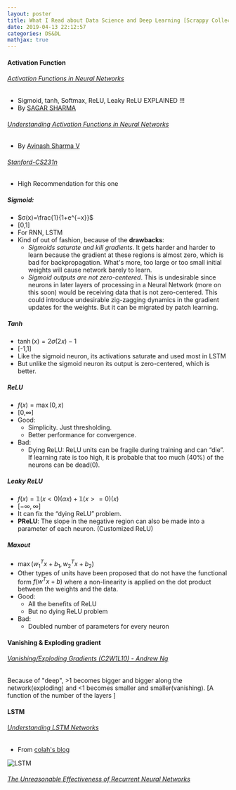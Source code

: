 ```yaml
---
layout: poster
title: What I Read about Data Science and Deep Learning [Scrappy Collection]
date: 2019-04-13 22:12:57
categories: DS&DL
mathjax: true
---
```


#### Activation Function

###### [Activation Functions in Neural Networks](https://towardsdatascience.com/activation-functions-neural-networks-1cbd9f8d91d6)

- Sigmoid, tanh, Softmax, ReLU, Leaky ReLU EXPLAINED !!!
- By [SAGAR SHARMA](https://towardsdatascience.com/@sagarsharma4244)

<!-- more -->

###### [Understanding Activation Functions in Neural Networks](https://medium.com/the-theory-of-everything/understanding-activation-functions-in-neural-networks-9491262884e0)

- By [Avinash Sharma V](https://medium.com/@avinashsharmav91)

###### [Stanford-CS231n](http://cs231n.github.io/neural-networks-1/)

- High Recommendation for this one

##### Sigmoid:

-  $σ(x)=\frac{1}{1+e^{−x}}$
- [0,1]
- For RNN, LSTM
- Kind of out of fashion, because of the **drawbacks**:
  - *Sigmoids saturate and kill gradients*. It gets harder and harder to learn because the gradient at these regions is almost zero, which is bad for backpropagation. What's more, too large or too small initial weights will cause network barely to learn.
  - *Sigmoid outputs are not zero-centered*. This is undesirable since neurons in later layers of processing in a Neural Network (more on this soon) would be receiving data that is not zero-centered. This could introduce undesirable zig-zagging dynamics in the gradient updates for the weights. But it can be migrated by patch learning.

##### Tanh

- $\tanh(x) = 2 \sigma(2x) -1$
- [-1,1]
- Like the sigmoid neuron, its activations saturate and used most in LSTM
- But unlike the sigmoid neuron its output is zero-centered, which is better.

##### ReLU

- $f(x) = \max(0, x)$
- [0,$\infty​$]
- Good:
  - Simplicity. Just thresholding.
  - Better performance for convergence.
- Bad:
  - Dying ReLU: ReLU units can be fragile during training and can “die”. If learning rate is too high, it is probable that too much (40%) of the neurons can be dead(0). 

##### Leaky ReLU

- $f(x) = \mathbb{1}(x < 0) (\alpha x) + \mathbb{1}(x>=0) (x)$
- [$-\infty,\infty$]
- It can fix the “dying ReLU” problem.
- **PReLU**: The slope in the negative region can also be made into a parameter of each neuron. (Customized ReLU)

##### Maxout

- $\max(w_1^Tx+b_1, w_2^Tx + b_2)​$
- Other types of units have been proposed that do not have the functional form $f(w^Tx+b)$ where a non-linearity is applied on the dot product between the weights and the data.
- Good:
  - All the benefits of ReLU
  - But no dying ReLU problem
- Bad:
  - Doubled number of parameters for every neuron 

#### Vanishing & Exploding gradient

###### [Vanishing/Exploding Gradients (C2W1L10) - Andrew Ng](https://youtu.be/qhXZsFVxGKo)

Because of "deep", >1 becomes bigger and bigger along the network(exploding) and <1 becomes smaller and smaller(vanishing). [A function of the number of the layers ]

#### LSTM

###### [Understanding LSTM Networks](http://colah.github.io/posts/2015-08-Understanding-LSTMs/)

- From [colah's blog](http://colah.github.io/)

![LSTM](https://raw.githubusercontent.com/yolayolayolanda/yolayolayolanda.github.io/master/images/image-20190414150821124.png)

###### [The Unreasonable Effectiveness of Recurrent Neural Networks](http://karpathy.github.io/2015/05/21/rnn-effectiveness/)



 